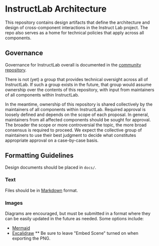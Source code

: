 # InstructLab Architecture

This repository contains design artifacts that define the architecture and
design of cross-component interactions in the Instruct Lab project. The repo
also serves as a home for technical policies that apply across all components.

## Governance

Governance for InstructLab overall is documented in the [community
repository](https://github.com/instruct-lab/community/blob/main/governance.md).

There is not (yet) a group that provides technical oversight across all of
InstructLab. If such a group exists in the future, that group would assume
ownership over the contents of this repository, with input from maintainers of
all components within InstructLab.

In the meantime, ownership of this repository is shared collectively by the
maintainers of all components within InstructLab. Required approval is loosely
defined and depends on the scope of each proposal. In general, maintainers from
all affected components should be sought for approval. The broader the scope or
more controversial the topic, the more broad consensus is required to proceed.
We expect the collective group of maintainers to use their best judgment to
decide what constitutes appropriate approval on a case-by-case basis.

## Formatting Guidelines

Design documents should be placed in `docs/`.

### Text

Files should be in [Markdown](https://github.github.com/gfm/) format.

### Images

Diagrams are encouraged, but must be submitted in a format where they can be
easily updated in the future as needed. Some options include:

* [Mermaid](https://github.com/mermaid-js/mermaid#readme)
* [Excalidraw](https://excalidraw.com/)
** Be sure to leave "Embed Scene" turned on when exporting the PNG.
